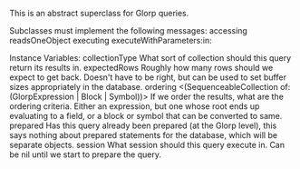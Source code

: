 This is an abstract superclass for Glorp queries.

Subclasses must implement the following messages:
	accessing
		readsOneObject
	executing
		executeWithParameters:in:

Instance Variables:
	collectionType	<Class>	What sort of collection should this query return its results in.
	expectedRows	<Integer>	Roughly how many rows should we expect to get back. Doesn't have to be right, but can be used to set buffer sizes appropriately in the database.
	ordering	<(SequenceableCollection of: (GlorpExpression | Block | Symbol))>	If we order the results, what are the ordering criteria. Either an expression, but one whose root ends up evaluating to a field, or a block or symbol that can be converted to same.
	prepared	<Boolean>	Has this query already been prepared (at the Glorp level), this says nothing about prepared statements for the database, which will be separate objects.
	session	<GlorpSession>	What session should this query execute in. Can be nil until we start to prepare the query.
